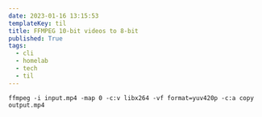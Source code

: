 ```yaml
---
date: 2023-01-16 13:15:53
templateKey: til
title: FFMPEG 10-bit videos to 8-bit
published: True
tags:
  - cli
  - homelab
  - tech
  - til
---
```


`ffmpeg -i input.mp4 -map 0 -c:v libx264 -vf format=yuv420p -c:a copy output.mp4`
